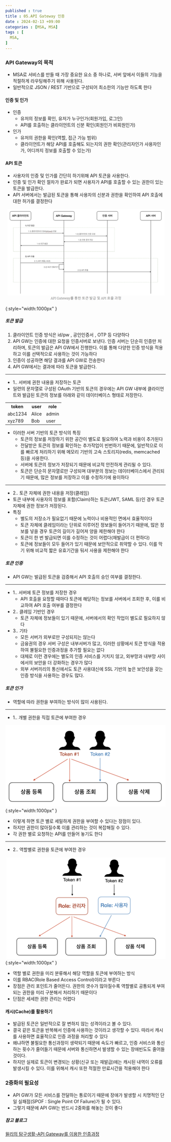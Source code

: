 ```yaml
---
published : true
title : 05.API Gateway 인증
date : 2024-02-13 +09:00
categories : [MSA, MSA]
tags : [
  MSA,
]
---
```

<!-- ![](/assets/img/Spring/aaaa.png){:style="border:1px solid #eaeaea; border-radius: 7px; padding: 0px;" } -->
<!-- ![](/assets/img/MSA/4.png){:style="width:1000px" } -->

### API Gateway의 목적
- MSA로 서비스를 만들 때 가장 중요한 요소 중 하나로, 서버 앞에서 이들의 기능을 적절하게 라우팅해주기 위해 사용된다.
- 일반적으로 JSON / REST 기반으로 구성되어 최소한의 기능만 하도록 한다

#### 인증 및 인가
- 인증
  - 유저의 정보를 확인, 유저가 누구인가(회원가입, 로그인)
  - API를 호출하는 클라이언트의 신분 확인(회원인가 비회원인가)
- 인가
  - 유저의 권한을 확인(역할, 접근 가능 범위)
  - 클라이언트가 해당 API를 호출해도 되는지의 권한 확인(관리자인가 사용자인가, 어디까지 정보를 호출할 수 있는가)

#### API 토큰
- 사용자의 인증 및 인가를 간단히 하기위해 API 토큰을 사용한다.
- 인증 및 인가 확인 절차가 완료가 되면 사용자가 API를 호출할 수 있는 권한이 있는 토큰을 발급한다.
- API 서버에서는 발급된 토큰을 통해 사용자의 신분과 권한을 확인하여 API 호출에 대한 허가를 결정한다

![](/assets/img/MSA/11.png){:style="width:1000px" }

##### 토큰 발급
1. 클라이언트 인증 방식은 id/pw , 공인인증서 , OTP 등 다양하다
2. API GW는 인증에 대한 요청을 인증서버로 보낸다. 인증 서버는 단순히 인증만 처리하며, 토큰의 발급은 API GW에서 진행한다. 이를 통해 다양한 인증 방식을 적용하고 이를 선택적으로 사용하는 것이 가능하다
3. 인증이 성공하면 해당 결과를 API GW로 전송한다
4. API GW에서는 결과에 따라 토큰을 발급한다.

<hr>

- 1.. 서버에 권한 내용을 저장하는 토큰
- 일련의 문자열로 구성된 OAuth 기반의 토큰의 경우에는 API GW 내부에 클라이언트와 발급된 토큰의 정보를 아래와 같이 데이터베이스 형태로 저장한다.
<table>
  <tr>
    <th>token</th>
    <th>user</th>
    <th>role</th>
  </tr>
  <tr>
    <td>abc1234</td>
    <td>Alice</td>
    <td>admin</td>
  </tr>
  <tr>
    <td>xyz789</td>
    <td>Bob</td>
    <td>user</td>
  </tr>
</table>

- 이러한 서버 기반의 토큰 방식의 특징
  - 토큰의 정보를 저장하기 위한 공간이 별도로 필요하여 노력과 비용이 추가된다
  - 전달받은 토큰의 정보를 확인하는 추가작업이 빈번하기 때문에, 일반적으로 이를 빠르게 처리하기 위해 메모리 기반의 고속 스토리지(redis, memcached 등)을 사용한다.
  - 서버에 토큰의 정보가 저장되기 때문에 비교적 안전하게 관리될 수 있다.
  - 토큰은 단순히 문자열로만 구성되며 대부분의 정보는 데이터베이스에서 관리되기 때문에, 많은 정보를 저장하고 이를 수정하기에 용이하다

<hr>

- 2.. 토큰 자체에 권한 내용을 저장(클레임)
- 토큰 내부에 사용자의 정보를 포함(Claim)하는 토큰(JWT, SAML 등)인 경우 토큰 자체에 권한 정보가 저장된다.
- 특징
  - 별도의 저장소가 필요없기 때문에 노력이나 비용적인 면에서 효율적이다
  - 토큰 자체에 클레임이라는 단위로 이루어진 정보들이 들어가기 때문에, 많은 정보를 넣을 경우 토큰의 길이가 길어져 양을 제한해야 한다
  - 토큰이 한 번 발급되면 이를 수정하는 것이 어렵다(재발급이 더 편하다)
  - 토큰에 정보들이 모두 들어가 있기 때문에 보안적으로 취약할 수 있다. 이를 막기 위해 비교적 짧은 유효기간을 둬서 사용을 제한해야 한다

##### 토큰 인증
- API GW는 발급된 토큰을 검증해서 API 호출의 승인 여부를 결정한다.

<hr>

- 1.. 서버에 토큰 정보를 저장한 경우
  - API 호출을 요청할 때마다 토큰에 해당하는 정보를 서버에서 조회한 후, 이를 비교하여 API 호출 여부를 결정한다
- 2.. 클레임 기반인 경우
  - 토큰 자체에 정보들이 있기 때문에, 서버에서의 확인 작업이 별도로 필요하지 않다
- 3.. 기타
  - 모든 서버가 외부로만 구성되지는 않는다
  - 금융권의 경우 서버 구성은 내부서버가 많고, 이러한 상황에서 토큰 방식을 적용하여 불필요한 인증과정을 추가할 필요는 없다
  - 대체로 이런 경우에는 별도의 인증 서비스를 거치지 않고, 외부망과 내부망 사이에서의 보안을 더 강화하는 경우가 많다
  - 외부 서버끼리의 통신에서도 토큰 사용대신에 SSL 기반의 높은 보안성을 갖는 인증 방식을 사용하는 경우도 많다.

##### 토큰 인가
- 역할에 따라 권한을 부여하는 방식이 많이 사용된다.

<hr>

- 1.. 개별 권한을 직접 토큰에 부여한 경우

![](/assets/img/MSA/12.png){:style="width:1000px" }

- 이렇게 하면 토큰 별로 세밀하게 권한을 부여할 수 있다는 장점이 있다.
- 하지만 권한이 많아질수록 이를 관리하는 것이 복잡해질 수 있다.
- 각 권한 별로 요청하는 API를 만들어 놓기도 한다

<hr>

- 2.. 역할별로 권한을 토큰에 부여한 경우 

![](/assets/img/MSA/13.png){:style="width:1000px" }

- 역할 별로 권한을 미리 분류해서 해당 역할을 토큰에 부여하는 방식
- 이를 RBAC(Role Based Access Control)이라고 부른다
- 장점은 관리 포인트가 줄어든다. 권한의 갯수가 많아질수록 역할별로 공통되게 부여되는 권한을 미리 구분해서 처리하기 때문이다
- 단점은 세세한 권한 관리는 어렵다

#### 캐시(Cache)를 활용하기
- 발급된 토큰은 일반적으로 잘 변하지 않는 성격이라고 볼 수 있다.
- 결국 같은 토큰을 반복해서 인증에 사용하는 것이라고 생각할 수 있다. 따라서 캐시를 사용하면 효율적으로 인증 과정을 처리할 수 있다
- 왜냐하면 불필요한 통신과정이 생략되기 때문에 속도가 빠르고, 인증 서비스와 통신하는 횟수가 줄어들기 때문에 서버와 통신하면서 발생할 수 있는 장애빈도도 줄어들 것이다.
- 하지만 실제로 토큰이 변경되는 상황(신규 또는 재발급)에는 캐시된 내역이 오류를 발생시킬 수 있다. 이를 위해서 캐시 또한 적절한 만료시간을 적용해야 한다

### 2중화의 필요성
- API GW가 모든 서비스를 전달하는 통로이기 때문에 장애가 발생할 시 치명적인 단일 실패점(SPOF : Single Point Of Failure)가 될 수 있다.
- 그렇기 때문에 API GW는 반드시 2중화를 해놓는 것이 좋다

##### 참고 블로그
<a href="https://wnjoon.github.io/2023/01/05/swe-apigw_auth/">윌리의 탐구생활-API Gateway를 이용한 인증과정</a>
